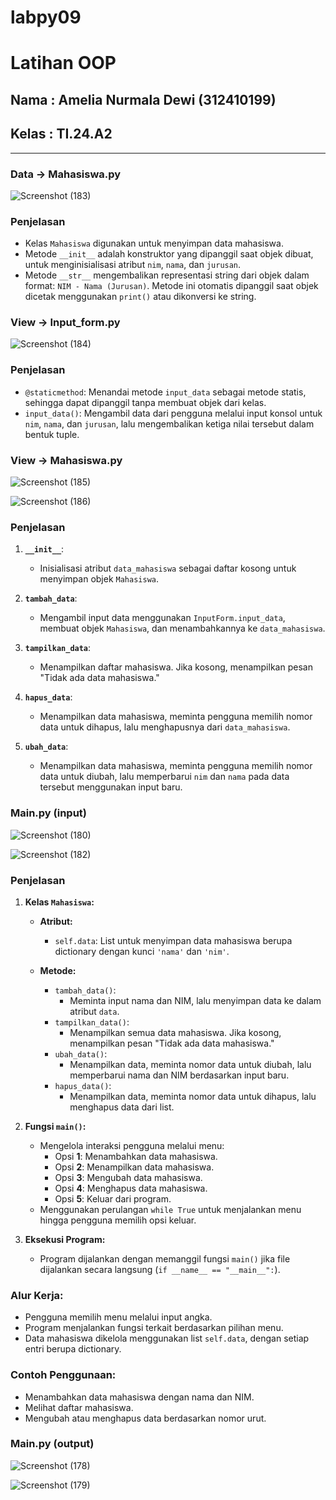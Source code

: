 # labpy09
# Latihan OOP
## Nama : Amelia Nurmala Dewi (312410199)
## Kelas : TI.24.A2





___

### Data -> Mahasiswa.py

![Screenshot (183)](https://github.com/user-attachments/assets/fb5e3558-433e-4bd7-a36f-0472326d0b2a)

### Penjelasan

- Kelas `Mahasiswa` digunakan untuk menyimpan data mahasiswa.
- Metode `__init__` adalah konstruktor yang dipanggil saat objek dibuat, untuk menginisialisasi atribut `nim`, `nama`, dan `jurusan`.
- Metode `__str__` mengembalikan representasi string dari objek dalam format: `NIM - Nama (Jurusan)`. Metode ini otomatis dipanggil saat objek dicetak menggunakan `print()` atau dikonversi ke string.

  


### View -> Input_form.py

![Screenshot (184)](https://github.com/user-attachments/assets/e6c1d408-5bcb-4e4c-8185-ff5963e1c5a3)

### Penjelasan

- `@staticmethod`: Menandai metode `input_data` sebagai metode statis, sehingga dapat dipanggil tanpa membuat objek dari kelas.
- `input_data()`: Mengambil data dari pengguna melalui input konsol untuk `nim`, `nama`, dan `jurusan`, lalu mengembalikan ketiga nilai tersebut dalam bentuk tuple.

  


### View -> Mahasiswa.py 

![Screenshot (185)](https://github.com/user-attachments/assets/18aff5a0-d716-4f01-b717-ccc09c2ca4a3)

![Screenshot (186)](https://github.com/user-attachments/assets/764518ea-e81d-4ae0-a1bd-471a569091d3)

### Penjelasan

1. **`__init__`**: 
   - Inisialisasi atribut `data_mahasiswa` sebagai daftar kosong untuk menyimpan objek `Mahasiswa`.

2. **`tambah_data`**:
   - Mengambil input data menggunakan `InputForm.input_data`, membuat objek `Mahasiswa`, dan menambahkannya ke `data_mahasiswa`.

3. **`tampilkan_data`**:
   - Menampilkan daftar mahasiswa. Jika kosong, menampilkan pesan "Tidak ada data mahasiswa."

4. **`hapus_data`**:
   - Menampilkan data mahasiswa, meminta pengguna memilih nomor data untuk dihapus, lalu menghapusnya dari `data_mahasiswa`.

5. **`ubah_data`**:
   - Menampilkan data mahasiswa, meminta pengguna memilih nomor data untuk diubah, lalu memperbarui `nim` dan `nama` pada data tersebut menggunakan input baru.

     


### Main.py (input)

![Screenshot (180)](https://github.com/user-attachments/assets/68e6356b-e9dc-4fc2-a0e8-a3d0ae05c409)

![Screenshot (182)](https://github.com/user-attachments/assets/bd4c9422-c89c-4b6a-a030-f75bf87a641c)

### Penjelasan

1. **Kelas `Mahasiswa`:**
   - **Atribut:**
     - `self.data`: List untuk menyimpan data mahasiswa berupa dictionary dengan kunci `'nama'` dan `'nim'`.

   - **Metode:**
     - `tambah_data()`: 
       - Meminta input nama dan NIM, lalu menyimpan data ke dalam atribut `data`.
     - `tampilkan_data()`: 
       - Menampilkan semua data mahasiswa. Jika kosong, menampilkan pesan "Tidak ada data mahasiswa."
     - `ubah_data()`: 
       - Menampilkan data, meminta nomor data untuk diubah, lalu memperbarui nama dan NIM berdasarkan input baru.
     - `hapus_data()`: 
       - Menampilkan data, meminta nomor data untuk dihapus, lalu menghapus data dari list.

2. **Fungsi `main()`:**
   - Mengelola interaksi pengguna melalui menu:
     - Opsi **1**: Menambahkan data mahasiswa.
     - Opsi **2**: Menampilkan data mahasiswa.
     - Opsi **3**: Mengubah data mahasiswa.
     - Opsi **4**: Menghapus data mahasiswa.
     - Opsi **5**: Keluar dari program.
   - Menggunakan perulangan `while True` untuk menjalankan menu hingga pengguna memilih opsi keluar.

3. **Eksekusi Program:**
   - Program dijalankan dengan memanggil fungsi `main()` jika file dijalankan secara langsung (`if __name__ == "__main__":`).

### Alur Kerja:
- Pengguna memilih menu melalui input angka.
- Program menjalankan fungsi terkait berdasarkan pilihan menu.
- Data mahasiswa dikelola menggunakan list `self.data`, dengan setiap entri berupa dictionary.

### Contoh Penggunaan:
- Menambahkan data mahasiswa dengan nama dan NIM.
- Melihat daftar mahasiswa.
- Mengubah atau menghapus data berdasarkan nomor urut.





### Main.py (output)

![Screenshot (178)](https://github.com/user-attachments/assets/b53a6986-4926-426c-ac89-7311f215461e)

![Screenshot (179)](https://github.com/user-attachments/assets/956f871e-f77a-49e9-aacd-71294e221f32)




